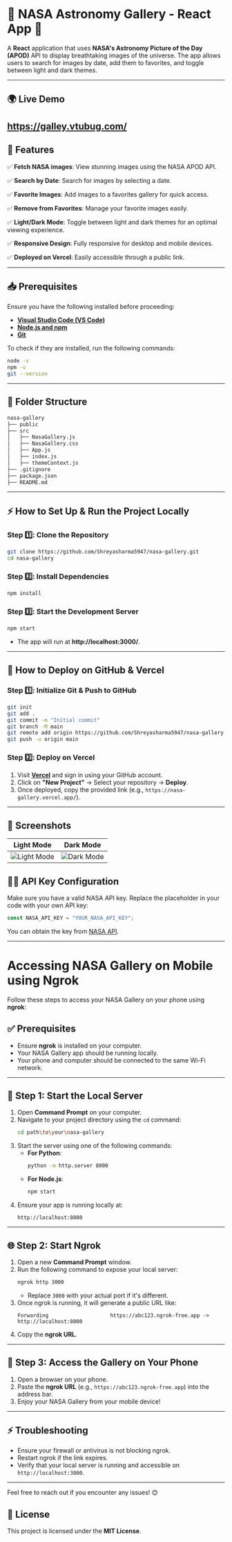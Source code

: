 # 🚀 NASA Astronomy Gallery - React App 🌌

A **React** application that uses **NASA's Astronomy Picture of the Day (APOD)** API to display breathtaking images of the universe. The app allows users to search for images by date, add them to favorites, and toggle between light and dark themes.

---

## 🌍 **Live Demo**  
https://galley.vtubug.com/
---

## 📌 Features

✅ **Fetch NASA images**: View stunning images using the NASA APOD API.

✅ **Search by Date**: Search for images by selecting a date.

✅ **Favorite Images**: Add images to a favorites gallery for quick access.

✅ **Remove from Favorites**: Manage your favorite images easily.

✅ **Light/Dark Mode**: Toggle between light and dark themes for an optimal viewing experience.

✅ **Responsive Design**: Fully responsive for desktop and mobile devices.

✅ **Deployed on Vercel**: Easily accessible through a public link.

---
## 📥 Prerequisites

Ensure you have the following installed before proceeding:

- **[Visual Studio Code (VS Code)](https://code.visualstudio.com/)**
- **[Node.js and npm](https://nodejs.org/)**
- **[Git](https://git-scm.com/)**

To check if they are installed, run the following commands:
```bash
node -v
npm -v
git --version
```

---

## 📂 Folder Structure

```bash
nasa-gallery
├── public
├── src
│   ├── NasaGallery.js
│   ├── NasaGallery.css
│   ├── App.js
│   ├── index.js
│   ├── themeContext.js
├── .gitignore
├── package.json
├── README.md
```

---

## ⚡ How to Set Up & Run the Project Locally

### Step 1️⃣: Clone the Repository
```bash
git clone https://github.com/Shreyasharma5947/nasa-gallery.git
cd nasa-gallery
```

### Step 2️⃣: Install Dependencies
```bash
npm install
```

### Step 3️⃣: Start the Development Server
```bash
npm start
```
- The app will run at **http://localhost:3000/**.

---

## 🚀 How to Deploy on GitHub & Vercel

### Step 1️⃣: Initialize Git & Push to GitHub
```bash
git init
git add .
git commit -m "Initial commit"
git branch -M main
git remote add origin https://github.com/Shreyasharma5947/nasa-gallery.git
git push -u origin main
```

### Step 2️⃣: Deploy on Vercel
1. Visit **[Vercel](https://vercel.com/)** and sign in using your GitHub account.
2. Click on **"New Project"** → Select your repository → **Deploy**.
3. Once deployed, copy the provided link (e.g., `https://nasa-gallery.vercel.app/`).

---

## 🎨 Screenshots

| Light Mode | Dark Mode |
|-------------|-----------|
| ![Light Mode](https://via.placeholder.com/400x300?text=Light+Mode) | ![Dark Mode](https://via.placeholder.com/400x300?text=Dark+Mode) |


## 🧑‍💻 API Key Configuration

Make sure you have a valid NASA API key. Replace the placeholder in your code with your own API key:
```javascript
const NASA_API_KEY = "YOUR_NASA_API_KEY";
```
You can obtain the key from [NASA API](https://api.nasa.gov/).

---

# Accessing NASA Gallery on Mobile using Ngrok

Follow these steps to access your NASA Gallery on your phone using **ngrok**:

## ✅ Prerequisites
- Ensure **ngrok** is installed on your computer.
- Your NASA Gallery app should be running locally.
- Your phone and computer should be connected to the same Wi-Fi network.

---

## 🚀 Step 1: Start the Local Server
1. Open **Command Prompt** on your computer.
2. Navigate to your project directory using the `cd` command:
    ```bash
    cd path\to\your\nasa-gallery
    ```
3. Start the server using one of the following commands:
    - **For Python**:  
      ```bash
      python -m http.server 8000
      ```
    - **For Node.js**:  
      ```bash
      npm start
      ```
4. Ensure your app is running locally at:  
    ```
    http://localhost:8000
    ```

---

## 🌐 Step 2: Start Ngrok
1. Open a new **Command Prompt** window.
2. Run the following command to expose your local server:
    ```bash
    ngrok http 3000
    ```
    - Replace `3000` with your actual port if it's different.
3. Once ngrok is running, it will generate a public URL like:
    ```
    Forwarding                    https://abc123.ngrok-free.app -> http://localhost:8000
    ```
4. Copy the **ngrok URL**.

---

## 📱 Step 3: Access the Gallery on Your Phone
1. Open a browser on your phone.
2. Paste the **ngrok URL** (e.g., `https://abc123.ngrok-free.app`) into the address bar.
3. Enjoy your NASA Gallery from your mobile device!

---

## ⚡ Troubleshooting
- Ensure your firewall or antivirus is not blocking ngrok.
- Restart ngrok if the link expires.
- Verify that your local server is running and accessible on `http://localhost:3000`.

---

Feel free to reach out if you encounter any issues! 😊



## 📜 License

This project is licensed under the **MIT License**.

